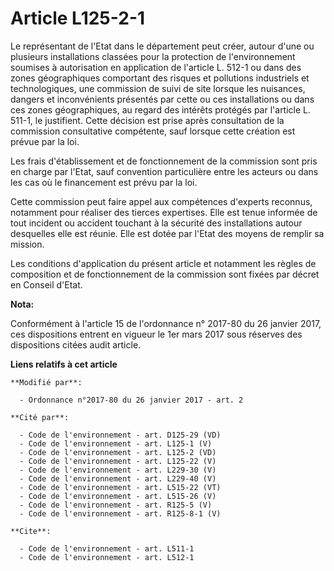 # Article L125-2-1

Le représentant de l'Etat dans le département peut créer, autour d'une ou plusieurs installations classées pour la protection
de l'environnement soumises à autorisation en application de l'article L. 512-1 ou dans des zones géographiques comportant
des risques et pollutions industriels et technologiques, une commission de suivi de site lorsque les nuisances, dangers et
inconvénients présentés par cette ou ces installations ou dans ces zones géographiques, au regard des intérêts protégés par
l'article L. 511-1, le justifient. Cette décision est prise après consultation de la commission consultative compétente, sauf
lorsque cette création est prévue par la loi. 

Les frais d'établissement et de fonctionnement de la commission sont pris en charge par l'Etat, sauf convention particulière
entre les acteurs ou dans les cas où le financement est prévu par la loi. 

Cette commission peut faire appel aux compétences d'experts reconnus, notamment pour réaliser des tierces expertises. Elle
est tenue informée de tout incident ou accident touchant à la sécurité des installations autour desquelles elle est réunie.
Elle est dotée par l'Etat des moyens de remplir sa mission. 

Les conditions d'application du présent article et notamment les règles de composition et de fonctionnement de la commission
sont fixées par décret en Conseil d'Etat.

**Nota:**

Conformément à l'article 15 de l'ordonnance n° 2017-80 du 26 janvier 2017, ces dispositions entrent en vigueur le 1er mars
2017 sous réserves des dispositions citées audit article.

**Liens relatifs à cet article**

	**Modifié par**:

	  - Ordonnance n°2017-80 du 26 janvier 2017 - art. 2

	**Cité par**:

	  - Code de l'environnement - art. D125-29 (VD)
	  - Code de l'environnement - art. L125-1 (V)
	  - Code de l'environnement - art. L125-2 (VD)
	  - Code de l'environnement - art. L125-22 (V)
	  - Code de l'environnement - art. L229-30 (V)
	  - Code de l'environnement - art. L229-40 (V)
	  - Code de l'environnement - art. L515-22 (VT)
	  - Code de l'environnement - art. L515-26 (V)
	  - Code de l'environnement - art. R125-5 (V)
	  - Code de l'environnement - art. R125-8-1 (V)

	**Cite**:

	  - Code de l'environnement - art. L511-1
	  - Code de l'environnement - art. L512-1
